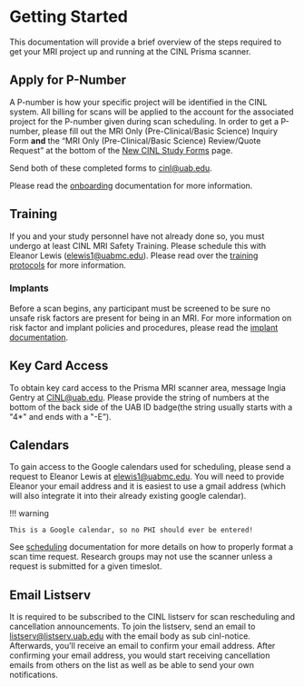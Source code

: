 # Getting Started

This documentation will provide a brief overview of the steps required to get your MRI project up and running at the CINL Prisma scanner.

## Apply for P-Number

A P-number is how your specific project will be identified in the CINL system. All billing for scans will be applied to the account for the associated project for the P-number given during scan scheduling. In order to get a P-number, please fill out the MRI Only (Pre-Clinical/Basic Science) Inquiry Form **and** the “MRI Only (Pre-Clinical/Basic Science) Review/Quote Request” at the bottom of the [New CINL Study Forms](https://redcap.dom.uab.edu/surveys/?s=PJPANNA439) page.

Send both of these completed forms to cinl@uab.edu.

Please read the [onboarding](onboarding.md) documentation for more information.

## Training

If you and your study personnel have not already done so, you must undergo at least CINL MRI Safety Training. Please schedule this with Eleanor Lewis (elewis1@uabmc.edu). Please read over the [training protocols](training.md) for more information.

### Implants

Before a scan begins, any participant must be screened to be sure no unsafe risk factors are present for being in an MRI. For more information on risk factor and implant policies and procedures, please read the [implant documentation](implants.md).

## Key Card Access

To obtain key card access to the Prisma MRI scanner area, message Ingia Gentry at CINL@uab.edu. Please provide the string of numbers at the bottom of the back side of the UAB ID badge(the string usually starts with a "4*" and ends with a "-E”).

## Calendars

To gain access to the Google calendars used for scheduling, please send a request to Eleanor Lewis at elewis1@uabmc.edu. You will need to provide Eleanor your email address and it is easiest to use a gmail address (which will also integrate it into their already existing google calendar).

!!! warning

    This is a Google calendar, so no PHI should ever be entered!

See [scheduling](scheduling.md) documentation for more details on how to properly format a scan time request. Research groups may not use the scanner unless a request is submitted for a given timeslot.

## Email Listserv

It is required to be subscribed to the CINL listserv for scan rescheduling and cancellation announcements. To join the listserv, send an email to listserv@listserv.uab.edu with the email body as sub cinl-notice. Afterwards, you’ll receive an email to confirm your email address. After confirming your email address, you would start receiving cancellation emails from others on the list as well as be able to send your own notifications.
